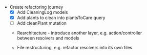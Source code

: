 - Create refactoring journey
  - [x] Add CleaningLog models
  - [x] Add plants to clean into plantsToCare query
  - [ ] Add cleanPlant mutation

  - Rearchitecture - introduce another layer, e.g. action/controller between resolvers and models

  - File restructuring, e.g. refactor resolvers into its own files
